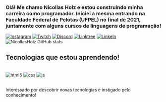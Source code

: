 ### Olá! Me chamo Nicollas Holz e estou construindo minha carreira como programador. Iniciei a mesma entrando na Faculdade Federal de Pelotas (UFPEL) no final de 2021, juntamente com alguns cursos de linguagens de programação!

[![Instagram](https://img.shields.io/badge/Instagram-E4405F?style=for-the-badge&logo=instagram&logoColor=white
)](https://www.instagram.com/nicoll4sholz/) 
[![Twitch](https://img.shields.io/badge/Twitch-9146FF?style=for-the-badge&logo=twitch&logoColor=white
)](https://www.twitch.tv/nicaohe) 
[![Discord](https://img.shields.io/badge/Discord-7289DA?style=for-the-badge&logo=discord&logoColor=white)](https://discord.com/invite/UEC7wVBAx6) 
[![Linktree](https://img.shields.io/badge/linktree-39E09B?style=for-the-badge&logo=linktree&logoColor=white)](https://linktr.ee/nicaohe) 
[![LinkeIn](https://img.shields.io/badge/LinkedIn-0077B5?style=for-the-badge&logo=linkedin&logoColor=white)](https://www.linkedin.com/in/nicollas-holz-eberhardt-490327232/)
![NicollasHolz GitHub stats](https://github-readme-stats.vercel.app/api?username=NicollasHolz&show_icons=true&theme=tokyonight)



## Tecnologias que estou aprendendo!

<div style="display: inline_block"><br/>
    <img align="center" alt="html5" src="https://img.shields.io/badge/HTML5-E34F26?style=for-the-badge&logo=html5&logoColor=white" />
    <img align="center" alt="css" src="https://img.shields.io/badge/CSS3-1572B6?style=for-the-badge&logo=css3&logoColor=white" />
    <img align="center" alt="js" src="https://img.shields.io/badge/JavaScript-F7DF1E?style=for-the-badge&logo=javascript&logoColor=black" />
</div><br/>

Interessado por descobrir novas tecnologias e instigado pelo conhecimento!
